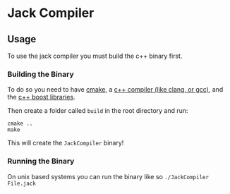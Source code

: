 # Jack Compiler

## Usage

To use the jack compiler you must build the c++ binary first.

### Building the Binary

To do so you need to have [cmake](https://cmake.org/), a [c++ compiler (like clang, or gcc)](http://www.stroustrup.com/compilers.html), and the [c++ boost libraries](https://www.boost.org/users/download/).

Then create a folder called `build` in the root directory and run:
```
cmake ..
make
```

This will create the `JackCompiler` binary!

### Running the Binary

On unix based systems you can run the binary like so `./JackCompiler File.jack`

